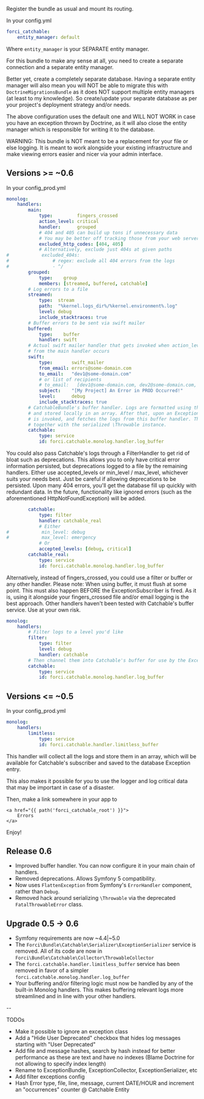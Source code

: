 Register the bundle as usual and mount its routing. 

In your config.yml

```yaml
forci_catchable:
    entity_manager: default
```

Where `entity_manager` is your SEPARATE entity manager.

For this bundle to make any sense at all, you need to create a separate connection and a separate entity manager.

Better yet, create a completely separate database. Having a separate entity manager will also mean you will NOT be able to migrate this with `DoctrineMigrationsBundle` as it does NOT support multiple entity managers (at least to my knowledge). So create/update your separate database as per your project's deployment strategy and/or needs.

The above configuration uses the default one and WILL NOT WORK in case you have an exception thrown by Doctrine, as it will also close the entity manager which is responsible for writing it to the database.

WARNING: This bundle is NOT meant to be a replacement for your file or else logging. It is meant to work alongside your existing infrastructure and make viewing errors easier and nicer via your admin interface.

## Versions >= ~0.6

In your config_prod.yml

```yaml
monolog:
    handlers:
        main:
            type:         fingers_crossed
            action_level: critical
            handler:      grouped
            # 404 and 405 can build up tons if unnecessary data
            # You may be better off tracking those from your web server's logs
            excluded_http_codes: [404, 405]
            # Alternatively, exclude just 404s at given paths
#            excluded_404s:
#                # regex: exclude all 404 errors from the logs
#                - ^/
        grouped:
            type:    group
            members: [streamed, buffered, catchable]
        # Log errors to a file
        streamed:
            type:  stream
            path:  "%kernel.logs_dir%/%kernel.environment%.log"
            level: debug
            include_stacktraces: true
        # Buffer errors to be sent via swift mailer
        buffered:
            type:    buffer
            handler: swift
        # Actual swift mailer handler that gets invoked when action_level: critical
        # from the main handler occurs
        swift:
            type:       swift_mailer
            from_email: errors@some-domain.com
            to_email:   "dev1@some-domain.com"
            # or list of recipients
            # to_email:   [dev1@some-domain.com, dev2@some-domain.com, ...]
            subject:    "[My Project] An Error in PROD Occurred!"
            level:      debug
            include_stacktraces: true
        # CatchableBundle's buffer handler. Logs are formatted using the hardcoded \Monolog\Formatter\ScalarFormatter
        # and stored locally in an array. After that, upon an Exception, the `Forci\Bundle\Catchable\Subscriber\ExceptionSubscriber`
        # is invoked, and fetches the logs from this buffer handler. This allows you to have your Symfony logs persisted
        # together with the serialized \Throwable instance.
        catchable:
            type: service
            id: forci.catchable.monolog.handler.log_buffer
```

You could also pass Catchable's logs through a FilterHandler to get rid of bloat such as deprecations.
This allows you to only have critical error information persisted, but deprecations logged to a file by the remaining handlers.
Either use accepted_levels or min_level / max_level, whichever suits your needs best.
Just be careful if allowing deprecations to be persisted. Upon many 404 errors, you'll get the database fill up quickly with redundant data.
In the future, functionality like ignored errors (such as the aforementioned HttpNotFoundException) will be added.

```yaml
        catchable:
            type: filter
            handler: catchable_real
            # Either
#            min_level: debug
#            max_level: emergency
            # Or
            accepted_levels: [debug, critical]
        catchable_real:
            type: service
            id: forci.catchable.monolog.handler.log_buffer
```

Alternatively, instead of fingers_crossed, you could use a filter or buffer or any other handler.
Please note: When using buffer, it must flush at some point. This must also happen BEFORE the ExceptionSubscriber is fired.
As it is, using it alongside your fingers_crossed file and/or email logging is the best approach.
Other handlers haven't been tested with Catchable's buffer service. Use at your own risk.

```yaml
monolog:
    handlers:
        # Filter logs to a level you'd like
        filter:
            type: filter
            level: debug
            handler: catchable
        # Then channel them into Catchable's buffer for use by the ExceptionSubscriber as described above
        catchable:
            type: service
            id: forci.catchable.monolog.handler.log_buffer
```

## Versions <= ~0.5
In your config_prod.yml

```yaml
monolog:
    handlers:
        limitless:
            type: service
            id: forci.catchable.handler.limitless_buffer
```

This handler will collect all the logs and store them in an array, which will be available for Catchable's subscriber and saved to the database Exception entry.

This also makes it possible for you to use the logger and log critical data that may be important in case of a disaster.

Then, make a link somewhere in your app to

```twig
<a href="{{ path('forci_catchable_root') }}">
    Errors
</a>
```

Enjoy!

## Release 0.6

- Improved buffer handler. You can now configure it in your main chain of handlers.
- Removed deprecations. Allows Symfony 5 compatibility.
- Now uses `FlattenException` from Symfony's `ErrorHandler` component, rather than `Debug`.
- Removed hack around serializing `\Throwable` via the deprecated `FatalThrowableError` class.

## Upgrade 0.5 -> 0.6

- Symfony requirements are now ~4.4|~5.0
- The `Forci\Bundle\Catchable\Serializer\ExceptionSerializer` service is removed. All of its code are now in `Forci\Bundle\Catchable\Collector\ThrowableCollector`
- The `forci.catchable.handler.limitless_buffer` service has been removed in favor of a simpler `forci.catchable.monolog.handler.log_buffer`
- Your buffering and/or filtering logic must now be handled by any of the built-in Monolog handlers. This makes buffering relevant logs more streamlined and in line with your other handlers.

--

TODOs

- Make it possible to ignore an exception class
- Add a "Hide User Deprecated" checkbox that hides log messages starting with "User Deprecated"
- Add file and message hashes, search by hash instead for better performance as these are text and have no indexes (Blame Doctrine for not allowing to specify index length)
- Rename to ExceptionBundle, ExceptionCollector, ExceptionSerializer, etc
- Add filter exceptions config
- Hash Error type, file, line, message, current DATE/HOUR and increment an "occurrences" counter @ Catchable Entity